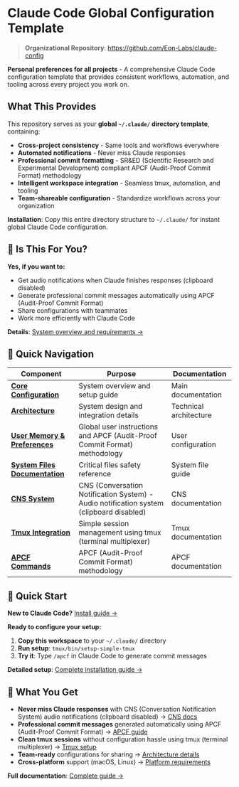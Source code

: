 # Claude Code Global Configuration Template

> **Organizational Repository**: https://github.com/Eon-Labs/claude-config

**Personal preferences for all projects** - A comprehensive Claude Code configuration template that provides consistent workflows, automation, and tooling across every project you work on.

## What This Provides

This repository serves as your **global `~/.claude/` directory template**, containing:
- **Cross-project consistency** - Same tools and workflows everywhere
- **Automated notifications** - Never miss Claude responses  
- **Professional commit formatting** - SR&ED (Scientific Research and Experimental Development) compliant APCF (Audit-Proof Commit Format) methodology
- **Intelligent workspace integration** - Seamless tmux, automation, and tooling
- **Team-shareable configuration** - Standardize workflows across your organization

**Installation**: Copy this entire directory structure to `~/.claude/` for instant global Claude Code configuration.

## 🤔 Is This For You?

**Yes, if you want to:**
- Get audio notifications when Claude finishes responses (clipboard disabled)
- Generate professional commit messages automatically using APCF (Audit-Proof Commit Format)
- Share configurations with teammates
- Work more efficiently with Claude Code

**Details**: [System overview and requirements →](docs/README.md)

## 📁 Quick Navigation

| Component | Purpose | Documentation |
|-----------|---------|---------------|
| **[Core Configuration](docs/README.md)** | System overview and setup guide | Main documentation |
| **[Architecture](docs/ARCHITECTURE.md)** | System design and integration details | Technical architecture |
| **[User Memory & Preferences](CLAUDE.md)** | Global user instructions and APCF (Audit-Proof Commit Format) methodology | User configuration |
| **[System Files Documentation](CLAUDE_CODE_OFFICIAL_FILES.md)** | Critical files safety reference | System file guide |
| **[CNS System](automation/cns/README.md)** | CNS (Conversation Notification System) - Audio notification system (clipboard disabled) | CNS documentation |
| **[Tmux Integration](tmux/README.md)** | Simple session management using tmux (terminal multiplexer) | Tmux documentation |
| **[APCF Commands](commands/apcf.md)** | APCF (Audit-Proof Commit Format) methodology | APCF documentation |

## 🚀 Quick Start

**New to Claude Code?** [Install guide →](https://docs.anthropic.com/claude/docs/claude-code)

**Ready to configure your setup:**
1. **Copy this workspace** to your `~/.claude/` directory
2. **Run setup**: `tmux/bin/setup-simple-tmux` 
3. **Try it**: Type `/apcf` in Claude Code to generate commit messages

**Detailed setup**: [Complete installation guide →](docs/README.md)

## 🎯 What You Get

- **Never miss Claude responses** with CNS (Conversation Notification System) audio notifications (clipboard disabled) → [CNS docs](automation/cns/README.md)
- **Professional commit messages** generated automatically using APCF (Audit-Proof Commit Format) → [APCF guide](commands/apcf.md)  
- **Clean tmux sessions** without configuration hassle using tmux (terminal multiplexer) → [Tmux setup](tmux/README.md)
- **Team-ready** configurations for sharing → [Architecture details](docs/ARCHITECTURE.md)
- **Cross-platform** support (macOS, Linux) → [Platform requirements](docs/README.md#system-requirements)

**Full documentation**: [Complete guide →](docs/README.md)